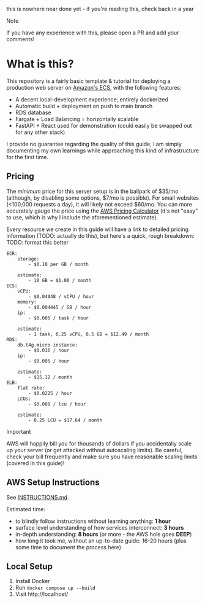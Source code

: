 this is nowhere near done yet - if you're reading this, check back in a year

> [!NOTE]
> If you have any experience with this, please open a PR and add your comments!

# What is this?
This repository is a fairly basic template & tutorial for deploying a production web server on [Amazon's ECS](https://aws.amazon.com/ecs/), with the following features:
- A decent local-development experience; entirely dockerized
- Automatic build + deployment on push to main branch
- RDS database
- Fargate + Load Balancing = horizontally scalable
- FastAPI + React used for demonstration (could easily be swapped out for any other stack)


I provide no guarantee regarding the quality of this guide, I am simply documenting my own learnings while approaching this kind of infrastructure for the first time.


## Pricing
The _minimum_ price for this server setup is in the ballpark of $35/mo (although, by disabling some options, $7/mo is possible). For small websites (<100,000 requests a day), it will likely not exceed $60/mo. You can more accurately gauge the price using the [AWS Pricing Calculator](https://calculator.aws/) (it's not "easy" to use, which is why I include the aforementioned estimate).

Every resource we create in this guide will have a link to detailed pricing information (TODO: actually do this), but here's a quick, rough breakdown:
TODO: format this better
```
ECR:
	storage:
		- $0.10 per GB / month

	estimate:
		- 10 GB = $1.00 / month
ECS:
	vCPU:
		- $0.04048 / vCPU / hour
	memory:
		- $0.004445 / GB / hour
	ip:
		- $0.005 / task / hour

	estimate:
		- 1 task, 0.25 vCPU, 0.5 GB = $12.49 / month
RDS:
	db.t4g.micro instance:
		- $0.016 / hour
	ip:
		- $0.005 / hour

	estimate:
		- $15.12 / month
ELB:
	flat rate:
		- $0.0225 / hour
	LCUs:
		- $0.008 / lcu / hour

	estimate:
		- 0.25 LCU = $17.64 / month
```

> [!IMPORTANT]  
> AWS will happily bill you for thousands of dollars if you accidentally scale up your server (or get attacked without autoscaling limits). Be careful, check your bill frequently and make sure you have reasonable scaling limits (covered in this guide)!

## AWS Setup Instructions
See [INSTRUCTIONS.md](./INSTRUCTIONS.md).

Estimated time:
- to blindly follow instructions without learning anything: **1 hour**
- surface level understanding of how services interconnect: **3 hours**
- in-depth understanding: **8 hours** (or more - the AWS hole goes **DEEP**)
- how long it took me, without an up-to-date guide: 16-20 hours (plus some time to document the process here)

## Local Setup
1. Install Docker 
2. Run `docker compose up --build`
3. Visit http://localhost/
